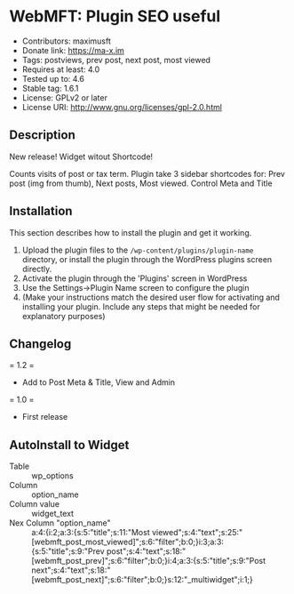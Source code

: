 # WebMFT: Plugin SEO useful

* Contributors: maximusft
* Donate link: https://ma-x.im
* Tags: postviews, prev post, next post, most viewed
* Requires at least: 4.0
* Tested up to: 4.6
* Stable tag: 1.6.1
* License: GPLv2 or later
* License URI: http://www.gnu.org/licenses/gpl-2.0.html

## Description

New release! Widget witout Shortcode!

Counts visits of post or tax term. Plugin take 3 sidebar shortcodes for: Prev post (img from thumb), Next posts, Most viewed.
Control Meta and Title

## Installation

This section describes how to install the plugin and get it working.

1. Upload the plugin files to the `/wp-content/plugins/plugin-name` directory, or install the plugin through the WordPress plugins screen directly.
1. Activate the plugin through the 'Plugins' screen in WordPress
1. Use the Settings->Plugin Name screen to configure the plugin
1. (Make your instructions match the desired user flow for activating and installing your plugin. Include any steps that might be needed for explanatory purposes)


## Changelog

= 1.2 =
* Add to Post Meta & Title, View and Admin

= 1.0 =
* First release

## AutoInstall to Widget
<dl>
  <dt>Table</dt>
  <dd>wp_options</dd>

  <dt>Column</dt>
  <dd>option_name</dd>

  <dt>Column value</dt>
  <dd>widget_text</dd>

  <dt>Nex Column "option_name"</dt>
  <dd>a:4:{i:2;a:3:{s:5:"title";s:11:"Most viewed";s:4:"text";s:25:"[webmft_post_most_viewed]";s:6:"filter";b:0;}i:3;a:3:{s:5:"title";s:9:"Prev post";s:4:"text";s:18:"[webmft_post_prev]";s:6:"filter";b:0;}i:4;a:3:{s:5:"title";s:9:"Post next";s:4:"text";s:18:"[webmft_post_next]";s:6:"filter";b:0;}s:12:"_multiwidget";i:1;}</dd>
</dl>